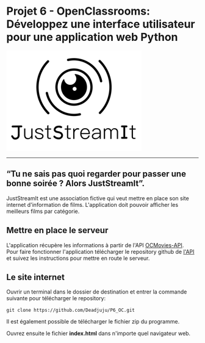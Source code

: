 # Projet 6 - OpenClassrooms: Développez une interface utilisateur pour une application web Python  
![Logo](img/logo.png "logo du projet")  
***

## “Tu ne sais pas quoi regarder pour passer une bonne soirée ? Alors JustStreamIt”.  

JustStreamIt est une association fictive qui veut mettre en place son site internet d'information de films. L'application doit pouvoir afficher les meilleurs films par catégorie.  

##  Mettre en place le serveur
L'application récupère les informations à partir de l'API [OCMovies-API](https://github.com/OpenClassrooms-Student-Center/OCMovies-API-EN-FR "Link to OCMovies-API").    
Pour faire fonctionner l'application télécharger le repository github de [l'API](https://github.com/OpenClassrooms-Student-Center/OCMovies-API-EN-FR "Link to OCMovies-API") et suivez les instructions pour mettre en route le serveur.  

## Le site internet  
Ouvrir un terminal dans le dossier de destination et entrer la commande suivante pour télécharger le repository:   
  
    git clone https://github.com/Deadjuju/P6_OC.git

Il est également possible de télécharger le fichier zip du programme.  

Ouvrez ensuite le fichier **index.html** dans n'importe quel navigateur web.
